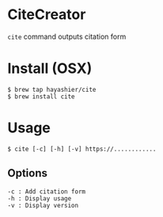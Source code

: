 # CiteCreator
`cite` command outputs citation form

# Install (OSX)

```
$ brew tap hayashier/cite
$ brew install cite
```

# Usage

```
$ cite [-c] [-h] [-v] https://............
```

## Options

```
-c : Add citation form
-h : Display usage
-v : Display version
```
